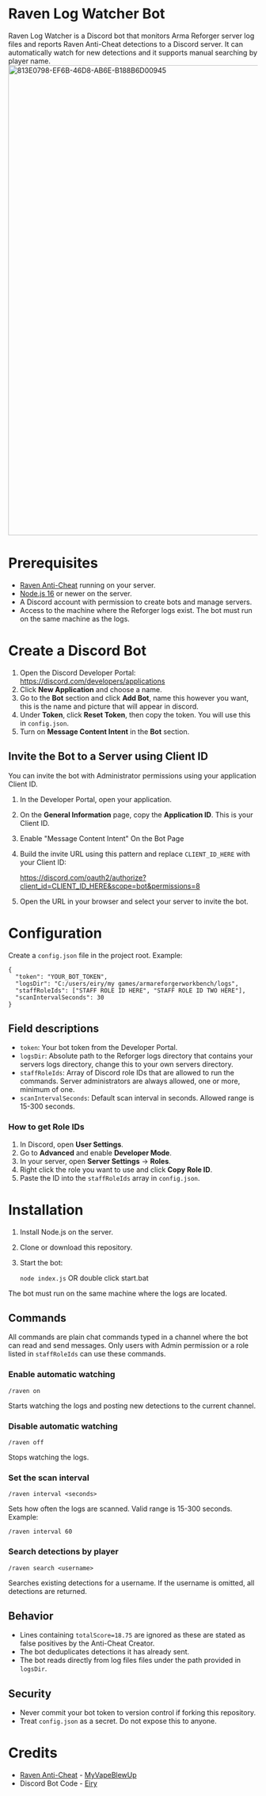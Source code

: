 # Raven Log Watcher Bot

Raven Log Watcher is a Discord bot that monitors Arma Reforger server log files and reports Raven Anti-Cheat detections to a Discord server. It can automatically watch for new detections and it supports manual searching by player name.
<img width="950" height="950" alt="813E0798-EF6B-46D8-AB6E-B188B6D00945" src="https://github.com/user-attachments/assets/bab7cd33-3586-4d90-9dcc-0642f8723557" />


# Prerequisites

- [Raven Anti-Cheat](https://reforger.armaplatform.com/workshop/66163589B9704AD9) running on your server.
- [Node.js 16](https://nodejs.org/en/download) or newer on the server.
- A Discord account with permission to create bots and manage servers.
- Access to the machine where the Reforger logs exist. The bot must run on the same machine as the logs.

# Create a Discord Bot

1. Open the Discord Developer Portal: https://discord.com/developers/applications
2. Click **New Application** and choose a name.
3. Go to the **Bot** section and click **Add Bot**, name this however you want, this is the name and picture that will appear in discord.
4. Under **Token**, click **Reset Token**, then copy the token. You will use this in `config.json`.
5. Turn on **Message Content Intent** in the **Bot** section.

## Invite the Bot to a Server using Client ID

You can invite the bot with Administrator permissions using your application Client ID.

1. In the Developer Portal, open your application.
2. On the **General Information** page, copy the **Application ID**. This is your Client ID.
3. Enable "Message Content Intent" On the Bot Page
4. Build the invite URL using this pattern and replace `CLIENT_ID_HERE` with your Client ID:

    https://discord.com/oauth2/authorize?client_id=CLIENT_ID_HERE&scope=bot&permissions=8

5. Open the URL in your browser and select your server to invite the bot.

# Configuration

Create a `config.json` file in the project root. Example:

    {
      "token": "YOUR_BOT_TOKEN",
      "logsDir": "C:/users/eiry/my games/armareforgerworkbench/logs",
      "staffRoleIds": ["STAFF ROLE ID HERE", "STAFF ROLE ID TWO HERE"],
      "scanIntervalSeconds": 30
    }

## Field descriptions

- `token`: Your bot token from the Developer Portal.
- `logsDir`: Absolute path to the Reforger logs directory that contains your servers logs directory, change this to your own servers directory.
- `staffRoleIds`: Array of Discord role IDs that are allowed to run the commands. Server administrators are always allowed, one or more, minimum of one.
- `scanIntervalSeconds`: Default scan interval in seconds. Allowed range is 15-300 seconds.

### How to get Role IDs

1. In Discord, open **User Settings**.
2. Go to **Advanced** and enable **Developer Mode**.
3. In your server, open **Server Settings** -> **Roles**.
4. Right click the role you want to use and click **Copy Role ID**.
5. Paste the ID into the `staffRoleIds` array in `config.json`.

# Installation

1. Install Node.js on the server.
2. Clone or download this repository.
3. Start the bot:

    `node index.js` OR double click start.bat

The bot must run on the same machine where the logs are located.

## Commands

All commands are plain chat commands typed in a channel where the bot can read and send messages. Only users with Admin permission or a role listed in `staffRoleIds` can use these commands.

### Enable automatic watching
    /raven on
Starts watching the logs and posting new detections to the current channel.

### Disable automatic watching
    /raven off
Stops watching the logs.

### Set the scan interval
    /raven interval <seconds>
Sets how often the logs are scanned. Valid range is 15-300 seconds. Example:

    /raven interval 60

### Search detections by player
    /raven search <username>
Searches existing detections for a username. If the username is omitted, all detections are returned.

## Behavior

- Lines containing `totalScore=18.75` are ignored as these are stated as false positives by the Anti-Cheat Creator.
- The bot deduplicates detections it has already sent.
- The bot reads directly from log files files under the path provided in `logsDir`.

## Security

- Never commit your bot token to version control if forking this repository.
- Treat `config.json` as a secret. Do not expose this to anyone.

# Credits

- [Raven Anti-Cheat](https://reforger.armaplatform.com/workshop/66163589B9704AD9) - [MyVapeBlewUp](https://x.com/MyVapeBlewUp)
- Discord Bot Code - [Eiry](https://x.com/highmonarch_)
